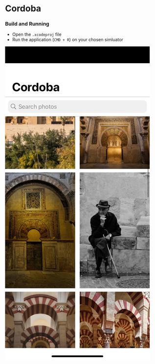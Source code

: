 # Cordoba

### Build and Running 
* Open the `.xcodeproj` file
* Run the application (`CMD + R`) on your chosen simluator 
 
![alt text](Screenshots/searchResultCordobaImages.png "Details")

